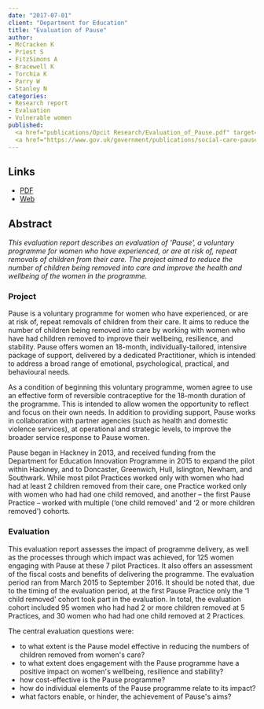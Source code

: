 ```yaml
---
date: "2017-07-01"
client: "Department for Education"
title: "Evaluation of Pause"
author:
- McCracken K
- Priest S
- FitzSimons A
- Bracewell K
- Torchia K
- Parry W
- Stanley N
categories:
- Research report
- Evaluation
- Vulnerable women
published:
  <a href="publications/Opcit Research/Evaluation_of_Pause.pdf" target="_blank">PDF</a></br>
  <a href="https://www.gov.uk/government/publications/social-care-pause-programme" target="_blank">Web</a>
---
```


## Links

* <a href="publications/Opcit Research/Evaluation_of_Pause.pdf" target="_blank">PDF</a></br>
* <a href="https://www.gov.uk/government/publications/social-care-pause-programme" target="_blank">Web</a>


## Abstract

*This evaluation report describes an evaluation of 'Pause', a voluntary programme for women who have experienced, or are at risk of, repeat removals of children from their care. The project aimed to reduce the number of children being removed into care and improve the health and wellbeing of the women in the programme.*


### Project

Pause is a voluntary programme for women who have experienced, or are at risk of, repeat removals of children from their care. It aims to reduce the number of children being removed into care by working with women who have had children removed to improve their wellbeing, resilience, and stability. Pause offers women an 18-month, individually-tailored, intensive package of support, delivered by a dedicated Practitioner, which is intended to address a broad range of emotional, psychological, practical, and behavioural needs.


As a condition of beginning this voluntary programme, women agree to use an effective form of reversible contraceptive for the 18-month duration of the programme. This is intended to allow women the opportunity to reflect and focus on their own needs. In addition to providing support, Pause works in collaboration with partner agencies (such as health and domestic violence services), at operational and strategic levels, to improve the broader service response to Pause women.


Pause began in Hackney in 2013, and received funding from the Department for Education Innovation Programme in 2015 to expand the pilot within Hackney, and to Doncaster, Greenwich, Hull, Islington, Newham, and Southwark. While most pilot Practices worked only with women who had had at least 2 children removed from their care, one Practice worked only with women who had had one child removed, and another – the first Pause Practice – worked with multiple (‘one child removed' and ‘2 or more children removed') cohorts.


### Evaluation


This evaluation report assesses the impact of programme delivery, as well as the processes through which impact was achieved, for 125 women engaging with Pause at these 7 pilot Practices. It also offers an assessment of the fiscal costs and benefits of delivering the programme. The evaluation period ran from March 2015 to September 2016. It should be noted that, due to the timing of the evaluation period, at the first Pause Practice only the ‘1 child removed' cohort took part in the evaluation. In total, the evaluation cohort included 95 women who had had 2 or more children removed at 5 Practices, and 30 women who had had one child removed at 2 Practices.

The central evaluation questions were:

* to what extent is the Pause model effective in reducing the numbers of children removed from women's care?
* to what extent does engagement with the Pause programme have a positive impact on women's wellbeing, resilience and stability?
* how cost-effective is the Pause programme?
* how do individual elements of the Pause programme relate to its impact?
* what factors enable, or hinder, the achievement of Pause's aims?

